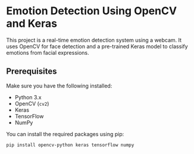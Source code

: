 # Emotion Detection Using OpenCV and Keras

This project is a real-time emotion detection system using a webcam. It uses OpenCV for face detection and a pre-trained Keras model to classify emotions from facial expressions.

## Prerequisites

Make sure you have the following installed:

- Python 3.x
- OpenCV (`cv2`)
- Keras
- TensorFlow
- NumPy

You can install the required packages using pip:

```bash
pip install opencv-python keras tensorflow numpy
